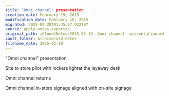 ```yaml
---
title: "Omni channel" presentation
creation_date: February 19, 2015
modification_date: February 19, 2015
migrated: 2025-09-20T01:45:57.932197
source: apple-notes-exporter
original_path: iCloud/Notes/2015-02-19--Omni channel- presentation.md
vault_folder: Archive/old-notes
filename_date: 2015-02-19
---
```



"Omni channel" presentation

Site to store pilot with lockers lightat the layaway desk

Omni channel returns

Omni channel in-store signage aligned with on-site signage
